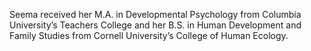Seema received her M.A. in Developmental Psychology from Columbia University’s Teachers College and her B.S. in Human Development and Family Studies from Cornell University’s College of Human Ecology.
